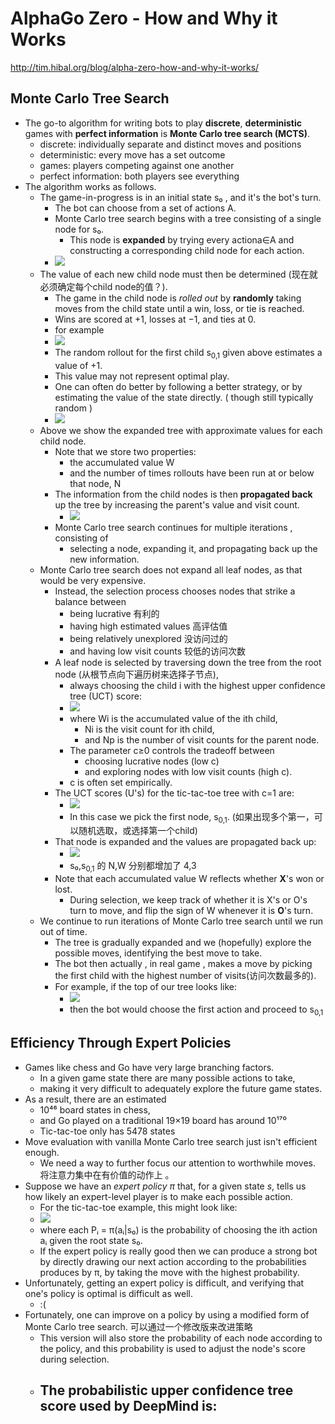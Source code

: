# AlphaGo Zero - How and Why it Works

http://tim.hibal.org/blog/alpha-zero-how-and-why-it-works/

## Monte Carlo Tree Search

 - The go-to algorithm for writing bots to play **discrete**, **deterministic** games with **perfect information** is **Monte Carlo tree search (MCTS)**.
    - discrete: individually separate and distinct moves and positions
    - deterministic: every move has a set outcome
    - games: players competing against one another
    - perfect information: both players see everything
 - The algorithm works as follows. 
    - The game-in-progress is in an initial state s₀ , and it's the bot's turn.
        - The bot can choose from a set of actions A.
        - Monte Carlo tree search begins with a tree consisting of a single node for s₀.
            - This node is **expanded** by trying every actiona∈A and constructing a corresponding child node for each action.
        - ![](https://raw.githubusercontent.com/mebusy/notes/master/imgs/mcts_tictac1.png)
    - The value of each new child node must then be determined (现在就必须确定每个child node的值？).
        - The game in the child node is *rolled out* by **randomly** taking moves from the child state until a win, loss, or tie is reached.
        - Wins are scored at +1, losses at −1, and ties at 0. 
        - for example
        - ![](https://raw.githubusercontent.com/mebusy/notes/master/imgs/mcts_tictac2.png)
        - The random rollout for the first child s<sub>0,1</sub> given above estimates a value of +1.
        - This value may not represent optimal play.
        - One can often do better by following a better strategy, or by estimating the value of the state directly. ( though still typically random )
        - ![](https://raw.githubusercontent.com/mebusy/notes/master/imgs/mcts_tictac3.png)
    - Above we show the expanded tree with approximate values for each child node.
        - Note that we store two properties:
            - the accumulated value W 
            - and the number of times rollouts have been run at or below that node,  N
        - The information from the child nodes is then **propagated back** up the tree by increasing the parent's value and visit count. 
            - ![](https://raw.githubusercontent.com/mebusy/notes/master/imgs/mcts_tictac4.png)     
        - Monte Carlo tree search continues for multiple iterations , consisting of 
            - selecting a node, expanding it, and propagating back up the new information.
    - Monte Carlo tree search does not expand all leaf nodes, as that would be very expensive.
        - Instead, the selection process chooses nodes that strike a balance between 
            - being lucrative 有利的
            - having high estimated values 高评估值
            - being relatively unexplored 没访问过的 
            - and having low visit counts 较低的访问次数
        - A leaf node is selected by traversing down the tree from the root node (从根节点向下遍历树来选择子节点),
            - always choosing the child i with the highest upper confidence tree (UCT) score:
            - ![](https://raw.githubusercontent.com/mebusy/notes/master/imgs/mcts_UTCscore.png)
            - where Wi is the accumulated value of the ith child, 
                - Ni is the visit count for ith child, 
                - and Np is the number of visit counts for the parent node.
            - The parameter c≥0 controls the tradeoff between 
                - choosing lucrative nodes (low c) 
                - and exploring nodes with low visit counts (high c).
            - c is often set empirically.
        - The UCT scores (U's) for the tic-tac-toe tree with c=1 are:
            - ![](https://raw.githubusercontent.com/mebusy/notes/master/imgs/mcts_tictac5.png)
            - In this case we pick the first node, s<sub>0,1</sub>. (如果出现多个第一，可以随机选取，或选择第一个child)
        - That node is expanded and the values are propagated back up:
            - ![](https://raw.githubusercontent.com/mebusy/notes/master/imgs/mcts_tictac6.png)  
            - s₀,s<sub>0,1</sub> 的 N,W 分别都增加了 4,3
        - Note that each accumulated value W reflects whether **X**'s won or lost.
            - During selection, we keep track of whether it is X's or O's turn to move, and flip the sign of W whenever it is **O**'s turn.
    - We continue to run iterations of Monte Carlo tree search until we run out of time. 
        - The tree is gradually expanded and we (hopefully) explore the possible moves, identifying the best move to take. 
        - The bot then actually , in real game ,  makes a move by picking the first child with the highest number of visits(访问次数最多的). 
        - For example, if the top of our tree looks like:
            - ![](https://raw.githubusercontent.com/mebusy/notes/master/imgs/mcts_tictac7.png)  
            - then the bot would choose the first action and proceed to s<sub>0,1</sub>


## Efficiency Through Expert Policies

 - Games like chess and Go have very large branching factors. 
    - In a given game state there are many possible actions to take, 
    - making it very difficult to adequately explore the future game states. 
 - As a result, there are an estimated 
    - 10⁴⁶  board states in chess,
    - and Go played on a traditional 19×19 board has around 10¹⁷⁰ 
    - Tic-tac-toe only has 5478 states
 - Move evaluation with vanilla Monte Carlo tree search just isn't efficient enough.
    - We need a way to further focus our attention to worthwhile moves.  将注意力集中在有价值的动作上 。
 - Suppose we have an *expert policy π* that, for a given state *s*, tells us how likely an expert-level player is to make each possible action.
    - For the tic-tac-toe example, this might look like:
    - ![](https://raw.githubusercontent.com/mebusy/notes/master/imgs/mcts_tictac8.png) 
    - where each Pᵢ = π(aᵢ|s₀) is the probability of choosing the ith action aᵢ given the root state s₀.
    - If the expert policy is really good then we can produce a strong bot by directly drawing our next action according to the probabilities produces by π, by taking the move with the highest probability. 
 - Unfortunately, getting an expert policy is difficult, and verifying that one's policy is optimal is difficult as well.
    - :(
 - Fortunately, one can improve on a policy by using a modified form of Monte Carlo tree search.  可以通过一个修改版来改进策略
    - This version will also store the probability of each node according to the policy, and this probability is used to adjust the node's score during selection.
    - The probabilistic upper confidence tree score used by DeepMind is:
        - 







        

 


